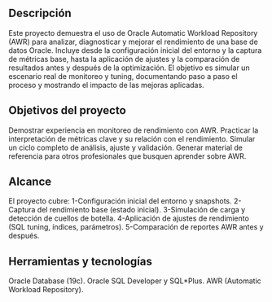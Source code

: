 ## Descripción
Este proyecto demuestra el uso de Oracle Automatic Workload Repository (AWR) para analizar, diagnosticar y mejorar el rendimiento de una base de datos Oracle.
Incluye desde la configuración inicial del entorno y la captura de métricas base, hasta la aplicación de ajustes y la comparación de resultados antes y después de la optimización.
El objetivo es simular un escenario real de monitoreo y tuning, documentando paso a paso el proceso y mostrando el impacto de las mejoras aplicadas.

## Objetivos del proyecto
Demostrar experiencia en monitoreo de rendimiento con AWR.
Practicar la interpretación de métricas clave y su relación con el rendimiento.
Simular un ciclo completo de análisis, ajuste y validación.
Generar material de referencia para otros profesionales que busquen aprender sobre AWR.

## Alcance
El proyecto cubre:
1-Configuración inicial del entorno y snapshots.
2-Captura del rendimiento base (estado inicial).
3-Simulación de carga y detección de cuellos de botella.
4-Aplicación de ajustes de rendimiento (SQL tuning, índices, parámetros).
5-Comparación de reportes AWR antes y después.

## Herramientas y tecnologías
Oracle Database (19c).
Oracle SQL Developer y SQL*Plus.
AWR (Automatic Workload Repository).
